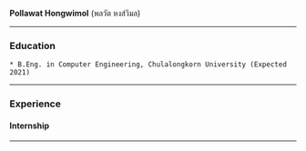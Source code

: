 **Pollawat Hongwimol** (พลวัต หงส์วิมล)

---

### Education

	* B.Eng. in Computer Engineering, Chulalongkorn University (Expected 2021)

---

### Experience

#### Internship

---
	